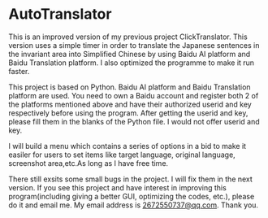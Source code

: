 # AutoTranslator
This is an improved version of my previous project ClickTranslator. This version uses a simple timer in order to translate the Japanese sentences in the invariant area into Simplified Chinese by using Baidu AI platform and Baidu Translation platform. I also optimized the programme to make it run faster.

This project is based on Python. Baidu AI platform and Baidu Translation platform are used. You need to own a Baidu account and register both 2 of the platforms mentioned above and have their authorized userid and key respectively before using the program. After getting the userid and key, please fill them in the blanks of the Python file. I would not offer userid and key.

I will build a menu which contains a series of options in a bid to make it easiler for users to set items like target language, original language, screenshot area,etc.As long as I have free time.

There still exsits some small bugs in the project. I will fix them in the next version. If you see this project and have interest in improving this program(including giving a better GUI, optimizing the codes, etc.), please do it and email me. My email address is 2672550737@qq.com. Thank you.
